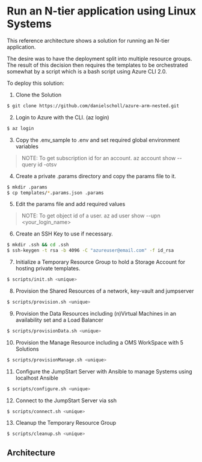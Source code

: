 # Run an N-tier application using Linux Systems

This reference architecture shows a solution for running an N-tier application.

The desire was to have the deployment split into multiple resource groups.  The result of this decision then requires
the templates to be orchestrated somewhat by a script which is a bash script using Azure CLI 2.0.

To deploy this solution:

1. Clone the Solution

```bash
$ git clone https://github.com/danielscholl/azure-arm-nested.git
```

2. Login to Azure with the CLI.  (az login)

```bash
$ az login
```

3. Copy the .env_sample to .env and set required global environment variables

>NOTE: To get subscription id for an account.  az account show --query id -otsv


4. Create a private .params directory and copy the params file to it.

```bash
$ mkdir .params
$ cp templates/*.params.json .params
```

5. Edit the params file and add required values

>NOTE: To get object id of a user.  az ad user show --upn <your_login_name>


6. Create an SSH Key to use if necessary.

```bash
$ mkdir .ssh && cd .ssh
$ ssh-keygen -t rsa -b 4096 -C "azureuser@email.com" -f id_rsa
```

7. Initialize a Temporary Resource Group to hold a Storage Account for hosting private templates. 

```bash
$ scripts/init.sh <unique>
```

8. Provision the Shared Resources of a network, key-vault and jumpserver

```bash
$ scripts/provision.sh <unique>
```

9. Provision the Data Resources including (n)Virtual Machines in an availability set and a Load Balancer

```bash
$ scripts/provisionData.sh <unique>
```

10. Provision the Manage Resource including a OMS WorkSpace with 5 Solutions

```bash
$ scripts/provisionManage.sh <unique>
```

11. Configure the JumpStart Server with Ansible to manage Systems using localhost Ansible

```bash
$ scripts/configure.sh <unique>
```

12. Connect to the JumpStart Server via ssh

```bash
$ scripts/connect.sh <unique>
```

13. Cleanup the Temporary Resource Group

```bash
$ scripts/cleanup.sh <unique>
```

## Architecture

